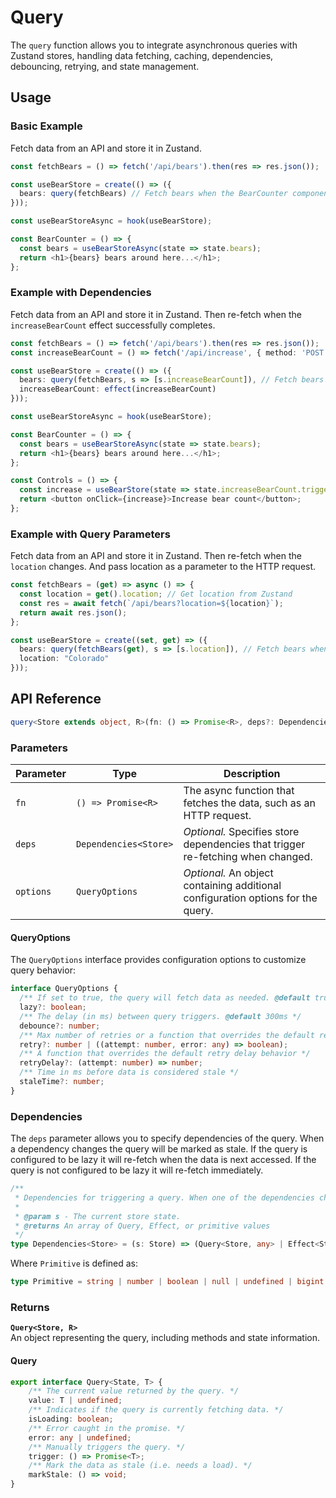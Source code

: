 # Query

The `query` function allows you to integrate asynchronous queries with Zustand stores, handling data fetching, caching, dependencies, debouncing, retrying, and state management.

## Usage
### Basic Example

Fetch data from an API and store it in Zustand.

```typescript
const fetchBears = () => fetch('/api/bears').then(res => res.json());

const useBearStore = create(() => ({
  bears: query(fetchBears) // Fetch bears when the BearCounter component is mounted
}));

const useBearStoreAsync = hook(useBearStore);

const BearCounter = () => {
  const bears = useBearStoreAsync(state => state.bears);
  return <h1>{bears} bears around here...</h1>;
};
```

### Example with Dependencies

Fetch data from an API and store it in Zustand. Then re-fetch when the `increaseBearCount` effect successfully completes.

```typescript
const fetchBears = () => fetch('/api/bears').then(res => res.json());
const increaseBearCount = () => fetch('/api/increase', { method: 'POST' });

const useBearStore = create(() => ({
  bears: query(fetchBears, s => [s.increaseBearCount]), // Fetch bears when increaseBearCount effect completes
  increaseBearCount: effect(increaseBearCount)
}));

const useBearStoreAsync = hook(useBearStore);

const BearCounter = () => {
  const bears = useBearStoreAsync(state => state.bears);
  return <h1>{bears} bears around here...</h1>;
};

const Controls = () => {
  const increase = useBearStore(state => state.increaseBearCount.trigger);
  return <button onClick={increase}>Increase bear count</button>;
};
```

### Example with Query Parameters

Fetch data from an API and store it in Zustand. Then re-fetch when the `location` changes. And pass location as a parameter to the HTTP request.

```typescript
const fetchBears = (get) => async () => {
  const location = get().location; // Get location from Zustand
  const res = await fetch(`/api/bears?location=${location}`);
  return await res.json();
};

const useBearStore = create((set, get) => ({
  bears: query(fetchBears(get), s => [s.location]), // Fetch bears when location changes
  location: "Colorado"
}));
```

## API Reference

```typescript
query<Store extends object, R>(fn: () => Promise<R>, deps?: Dependencies<Store>): Query<Store, R>;
```

### Parameters

| Parameter | Type | Description |
|-----------|------|-------------|
| `fn` | `() => Promise<R>` | The async function that fetches the data, such as an HTTP request. |
| `deps` | `Dependencies<Store>` | *Optional.* Specifies store dependencies that trigger re-fetching when changed. |
| `options` | `QueryOptions` | *Optional.* An object containing additional configuration options for the query. |

#### QueryOptions
The `QueryOptions` interface provides configuration options to customize query behavior:

```typescript
interface QueryOptions {
  /** If set to true, the query will fetch data as needed. @default true */
  lazy?: boolean;
  /** The delay (in ms) between query triggers. @default 300ms */
  debounce?: number;
  /** Max number of retries or a function that overrides the default retry behavior */
  retry?: number | ((attempt: number, error: any) => boolean);
  /** A function that overrides the default retry delay behavior */
  retryDelay?: (attempt: number) => number;
  /** Time in ms before data is considered stale */
  staleTime?: number;
}
```

### Dependencies

The `deps` parameter allows you to specify dependencies of the query. When a dependency changes the query will be marked as stale. If the query is configured to be lazy it will re-fetch when the data is next accessed. If the query is not configured to be lazy it will re-fetch immediately.

```typescript
/**
 * Dependencies for triggering a query. When one of the dependencies changes the query will be triggered.
 *
 * @param s - The current store state.
 * @returns An array of Query, Effect, or primitive values
 */
type Dependencies<Store> = (s: Store) => (Query<Store, any> | Effect<Store, any> | Primitive)[];
```

Where `Primitive` is defined as:

```typescript
type Primitive = string | number | boolean | null | undefined | bigint | symbol;
```

### Returns

**`Query<Store, R>`**  
An object representing the query, including methods and state information.

#### Query

```typescript
export interface Query<State, T> {
    /** The current value returned by the query. */
    value: T | undefined;
    /** Indicates if the query is currently fetching data. */
    isLoading: boolean;
    /** Error caught in the promise. */
    error: any | undefined;
    /** Manually triggers the query. */
    trigger: () => Promise<T>;
    /** Mark the data as stale (i.e. needs a load). */
    markStale: () => void;
}
```